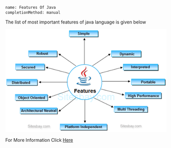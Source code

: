 ```ngMeta
name: Features Of Java
completionMethod: manual
```

<p>The list of most important features of java language is given below</p>

![Java Features Charts.](assets/features-of-java.png)

<p>For More Information Click <a href="https://it.toolbox.com/blogs/craigborysowich/key-features-of-the-java-language-092210">Here</a></p>